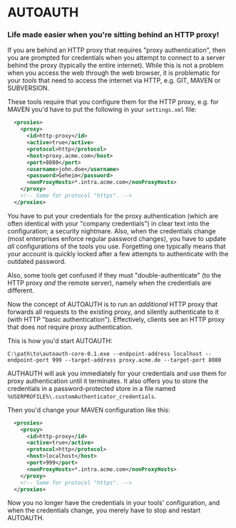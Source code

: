 # AUTOAUTH

### Life made easier when you're sitting behind an HTTP proxy!

If you are behind an HTTP proxy that requires "proxy authentication", then you are prompted for credentials when you attempt to connect to a server behind the proxy (typically the entire internet). While this is not a problem when you access the web through the web browser, it is problematic for your *tools* that need to access the internet via HTTP, e.g. GIT, MAVEN or SUBVERSION.

These tools require that you configure them for the HTTP proxy, e.g. for MAVEN you'd have to put the following in your `settings.xml` file:

```xml
  <proxies>
    <proxy>
      <id>http-proxy</id>
      <active>true</active>
      <protocol>http</protocol>
      <host>proxy.acme.com</host>
      <port>8080</port>
      <username>john.doe</username>
      <password>Geheim</password>
      <nonProxyHosts>*.intra.acme.com</nonProxyHosts>
    </proxy>
    <!-- Same for protocol "https". -->
  </proxies>
```

You have to put your credentials for the proxy authentication (which are often identical with your "company credentials") in clear text into the configuration; a security nightmare. Also, when the credentials change (most enterprises enforce regular password changes), you have to update *all* configurations of the tools you use. Forgetting one typically means that your account is quickly locked after a few attempts to authenticate with the outdated password.

Also, some tools get confused if they must "double-authenticate" (to the HTTP proxy *and* the remote server), namely when the credentials are different.

Now the concept of AUTOAUTH is to run an *additional* HTTP proxy that forwards all requests to the existing proxy, and silently authenticate to it (with HTTP "basic authentication"). Effectively, clients see an HTTP proxy that does *not* require proxy authentication.

This is how you'd start AUTOAUTH:

```
C:\path\to\autoauth-core-0.1.exe --endpoint-address localhost --endpoint-port 999 --target-address proxy.acme.de --target-port 8080
```

AUTHAUTH will ask you immediately for your credentials and use them for proxy authentication until it terminates. It also offers you to store the credentials in a password-protected store in a file named `%USERPROFILE%\.customAuthenticator_credentials`.

Then you'd change your MAVEN configuration like this:

```xml
  <proxies>
    <proxy>
      <id>http-proxy</id>
      <active>true</active>
      <protocol>http</protocol>
      <host>localhost</host>
      <port>999</port>
      <nonProxyHosts>*.intra.acme.com</nonProxyHosts>
    </proxy>
    <!-- Same for protocol "https". -->
  </proxies>
```

Now you no longer have the credentials in your tools' configuration, and when the credentials change, you merely have to stop and restart AUTOAUTH.
